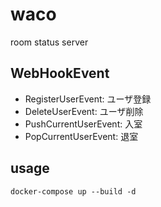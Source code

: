 # waco

room status server

## WebHookEvent

- RegisterUserEvent: ユーザ登録
- DeleteUserEvent: ユーザ削除
- PushCurrentUserEvent: 入室
- PopCurrentUserEvent: 退室

## usage
```
docker-compose up --build -d
```

